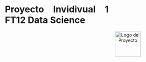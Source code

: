 <h1 align='center' style="font-weight:light; text-align:justify; margin-left: 80px; margin-right: 100px;">
  Proyecto Invidivual 1 FT12 Data Science
</h1>

<p align="center">
  <img src="https://stonkstutors.com/wp-content/uploads/2022/07/Soy-Henry-Entiende-como-funciona-la-plataforma-y-si-vale-la-pena.jpg" alt="Logo del Proyecto" style="float:right; width:80px;" />
</p>
